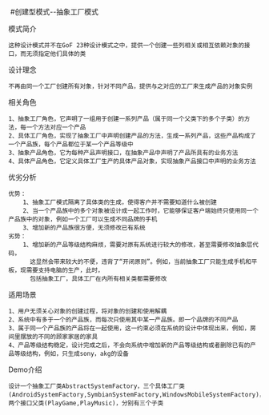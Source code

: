 
  #创建型模式--抽象工厂模式
 
   模式简介
   
    这种设计模式并不在GoF 23种设计模式之中，提供一个创建一些列相关或相互依赖对象的接口，而无须指定他们具体的类
    
   设计理念
   
    不再由同一个工厂创建所有对象，针对不同产品，提供与之对应的工厂来生成产品的对象实例
    
   相关角色
   
    1、抽象工厂角色，它声明了一组用于创建一系列产品（属于同一个父类下的多个子类）的方法，每一个方法对应一个产品
    2、具体工厂角色，实现了抽象工厂中声明创建产品的方法，生成一系列产品，这些产品构成了一个产品族，每个产品都位于某一个产品等级中
    3、抽象产品角色，它为每种产品声明接口，在抽象产品中声明了产品所具有的业务方法
    4、具体产品角色，它定义具体工厂生产的具体产品对象，实现抽象产品接口中声明的业务方法
    
   优劣分析
   
    优势：
        1、抽象工厂模式隔离了具体类的生成，使得客户并不需要知道什么被创建
        2、当一个产品族中的多个对象被设计成一起工作时，它能够保证客户端始终只使用同一个产品族中的对象，例如一个工厂可以生成不同品牌的手机
        3、增加新的产品族很方便，无须修改已有系统
    劣势：
        1、增加新的产品等级结构麻烦，需要对原有系统进行较大的修改，甚至需要修改抽象层代码，
          这显然会带来较大的不便，违背了“开闭原则”。例如，当前抽象工厂只能生成手机和平板，现需要支持电脑的生产，此时，
          包括抽象工厂，具体工厂在内所有相关类都需要修改
    
   适用场景
   
    1、用户无须关心对象的创建过程，将对象的创建和使用解耦
    2、系统中有多于一个的产品族，而每次只使用其中某一产品族。即一个品牌的不同产品
    3、属于同一个产品族的产品将在一起使用，这一约束必须在系统的设计中体现出来，例如，房间里摆放的不同的顾家家居的家具
    4、产品等级结构稳定，设计完成之后，不会向系统中增加新的产品等级结构或者删除已有的产品等级结构，例如，只生成sony，akg的设备
   
   Demo介绍
   
    设计一个抽象工厂类AbstractSystemFactory，三个具体工厂类(AndroidSystemFactory,SymbianSystemFactory,WindowsMobileSystemFactory)，
    两个接口父类(PlayGame,PlayMusic)，分别有三个子类
    
   
   

   
